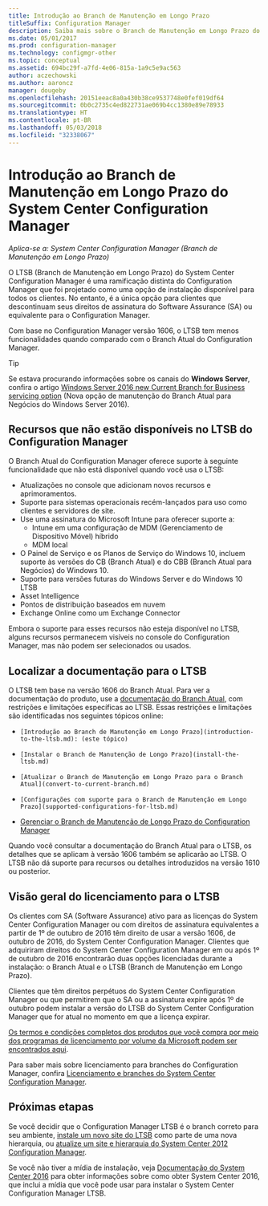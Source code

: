 ```yaml
---
title: Introdução ao Branch de Manutenção em Longo Prazo
titleSuffix: Configuration Manager
description: Saiba mais sobre o Branch de Manutenção em Longo Prazo do System Center Configuration Manager.
ms.date: 05/01/2017
ms.prod: configuration-manager
ms.technology: configmgr-other
ms.topic: conceptual
ms.assetid: 694bc29f-a7fd-4e06-815a-1a9c5e9ac563
author: aczechowski
ms.author: aaroncz
manager: dougeby
ms.openlocfilehash: 20151eeac8a0a430b38ce9537748e0fef019df64
ms.sourcegitcommit: 0b0c2735c4ed822731ae069b4cc1380e89e78933
ms.translationtype: HT
ms.contentlocale: pt-BR
ms.lasthandoff: 05/03/2018
ms.locfileid: "32338067"
---
```

# <a name="introduction-to-the-long-term-servicing-branch-of-system-center-configuration-manager"></a>Introdução ao Branch de Manutenção em Longo Prazo do System Center Configuration Manager

*Aplica-se a: System Center Configuration Manager (Branch de Manutenção em Longo Prazo)*

O LTSB (Branch de Manutenção em Longo Prazo) do System Center Configuration Manager é uma ramificação distinta do Configuration Manager que foi projetado como uma opção de instalação disponível para todos os clientes. No entanto, é a única opção para clientes que descontinuam seus direitos de assinatura do Software Assurance (SA) ou equivalente para o Configuration Manager.


Com base no Configuration Manager versão 1606, o LTSB tem menos funcionalidades quando comparado com o Branch Atual do Configuration Manager.

 > [!TIP]   
 > Se estava procurando informações sobre os canais do **Windows Server**, confira o artigo [Windows Server 2016 new Current Branch for Business servicing option]( https://blogs.technet.microsoft.com/windowsserver/2016/07/12/windows-server-2016-new-current-branch-for-business-servicing-option/) (Nova opção de manutenção do Branch Atual para Negócios do Windows Server 2016).

## <a name="features-that-are-not-available-in-the-ltsb-of-configuration-manager"></a>Recursos que não estão disponíveis no LTSB do Configuration Manager
O Branch Atual do Configuration Manager oferece suporte à seguinte funcionalidade que não está disponível quando você usa o LTSB:

-   Atualizações no console que adicionam novos recursos e aprimoramentos.
-   Suporte para sistemas operacionais recém-lançados para uso como clientes e servidores de site.
-   Use uma assinatura do Microsoft Intune para oferecer suporte a:
    -   Intune em uma configuração de MDM (Gerenciamento de Dispositivo Móvel) híbrido
    -   MDM local
-   O Painel de Serviço e os Planos de Serviço do Windows 10, incluem suporte às versões do CB (Branch Atual) e do CBB (Branch Atual para Negócios) do Windows 10.  
-   Suporte para versões futuras do Windows Server e do Windows 10 LTSB
-   Asset Intelligence
-   Pontos de distribuição baseados em nuvem
-   Exchange Online como um Exchange Connector    

Embora o suporte para esses recursos não esteja disponível no LTSB, alguns recursos permanecem visíveis no console do Configuration Manager, mas não podem ser selecionados ou usados.


## <a name="find-documentation-for-the-ltsb"></a>Localizar a documentação para o LTSB
O LTSB tem base na versão 1606 do Branch Atual. Para ver a documentação do produto, use a [documentação do Branch Atual](https://docs.microsoft.com/sccm/), com restrições e limitações específicas ao LTSB. Essas restrições e limitações são identificadas nos seguintes tópicos online:

-     [Introdução ao Branch de Manutenção em Longo Prazo](introduction-to-the-ltsb.md): (este tópico)
-     [Instalar o Branch de Manutenção de Longo Prazo](install-the-ltsb.md)
-     [Atualizar o Branch de Manutenção em Longo Prazo para o Branch Atual](convert-to-current-branch.md)
-     [Configurações com suporte para o Branch de Manutenção em Longo Prazo](supported-configurations-for-ltsb.md)
-   [Gerenciar o Branch de Manutenção de Longo Prazo do Configuration Manager](manage-the-ltsb.md)

Quando você consultar a documentação do Branch Atual para o LTSB, os detalhes que se aplicam à versão 1606 também se aplicarão ao LTSB. O LTSB não dá suporte para recursos ou detalhes introduzidos na versão 1610 ou posterior.


## <a name="licensing-overview-for-the-ltsb"></a>Visão geral do licenciamento para o LTSB   
Os clientes com SA (Software Assurance) ativo para as licenças do System Center Configuration Manager ou com direitos de assinatura equivalentes a partir de 1º de outubro de 2016 têm direito de usar a versão 1606, de outubro de 2016, do System Center Configuration Manager. Clientes que adquiriram direitos do System Center Configuration Manager em ou após 1º de outubro de 2016 encontrarão duas opções licenciadas durante a instalação: o Branch Atual e o LTSB (Branch de Manutenção em Longo Prazo).

Clientes que têm direitos perpétuos do System Center Configuration Manager ou que permitirem que o SA ou a assinatura expire após 1º de outubro podem instalar a versão do LTSB do System Center Configuration Manager que for atual no momento em que a licença expirar.

[Os termos e condições completos dos produtos que você compra por meio dos programas de licenciamento por volume da Microsoft podem ser encontrados aqui](http://go.microsoft.com/fwlink/?LinkId=800052).

Para saber mais sobre licenciamento para branches do Configuration Manager, confira [Licenciamento e branches do System Center Configuration Manager](learn-more-editions.md).

## <a name="next-steps"></a>Próximas etapas

Se você decidir que o Configuration Manager LTSB é o branch correto para seu ambiente, [instale um novo site do LTSB](/sccm/core/understand/install-the-ltsb#install-a-new-site) como parte de uma nova hierarquia, ou [atualize um site e hierarquia do System Center 2012 Configuration Manager](/sccm/core/understand/install-the-ltsb#upgrade-from-system-center-2012-configuration-manager).

Se você não tiver a mídia de instalação, veja [Documentação do System Center 2016](https://technet.microsoft.com/system-center-docs/system-center) para obter informações sobre como obter System Center 2016, que inclui a mídia que você pode usar para instalar o System Center Configuration Manager LTSB.  
